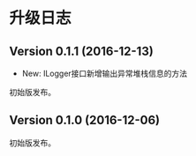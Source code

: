 # 升级日志

## Version 0.1.1 (2016-12-13)

* New: ILogger接口新增输出异常堆栈信息的方法

初始版发布。

## Version 0.1.0 (2016-12-06)

初始版发布。
